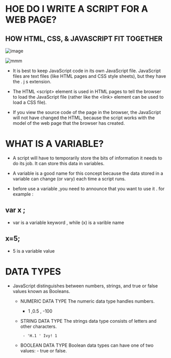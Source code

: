 # HOE DO I WRITE A SCRIPT FOR A WEB PAGE?

## HOW HTML, CSS, & JAVASCRIPT FIT TOGETHER

![image](https://i1.wp.com/www.fusecodecamp.com/wp-content/uploads/2017/02/html-js-css.png?fit=713%2C642&ssl=1)

![mmm](https://qph.fs.quoracdn.net/main-qimg-94ef35a803ae08d51070a2c3c0434723-c)

- It is best to keep JavaScript code in its own JavaScript
  file. JavaScript files are text files (like HTML pages and
  CSS style sheets), but they have the . j s extension.

- The HTML \<script> element is used in HTML pages
  to tell the browser to load the JavaScript file (rather like
  the \<link> element can be used to load a CSS file).

- If you view the source code of the page in the browser,
  the JavaScript will not have changed the HTML,
  because the script works with the model of the web
  page that the browser has created.

# WHAT IS A VARIABLE?

- A script will have to temporarily
  store the bits of information it
  needs to do its job. It can store this
  data in variables.

- A variable is a good name for this
  concept because the data stored
  in a variable can change (or vary)
  each time a script runs.

- before use a variable ,you need to announce that you want to use it .
  for example :

## var x ;

- var is a variable keyword , while (x) is a varible name

## x=5;

- 5 is a variable value

# DATA TYPES

- JavaScript distinguishes between numbers,
  strings, and true or false values known as
  Booleans.

  - NUMERIC DATA TYPE
    The numeric data type handles numbers.

    - 1 ,0.5 , -100

  - STRING DATA TYPE
    The strings data type consists of letters and other characters.

         - 'H.1 ' Ivy! 1

  - BOOLEAN DATA TYPE
    Boolean data types can have one of two values: - true or false.
